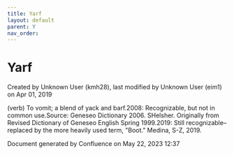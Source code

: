 ```yaml
---
title: Yarf
layout: default
parent: Y
nav_order:
---
```


# Yarf

Created by  Unknown User (kmh28), last modified by  Unknown User (eim1) on Apr 01, 2019

(verb) To vomit; a blend of yack and barf.2008: Recognizable, but not in common use.Source: Geneseo Dictionary 2006. SHelsher. Originally from Revised Dictionary of Geneseo English Spring 1999.2019: Still recognizable–replaced by the more heavily used term, &quot;Boot.&quot; Medina, S-Z, 2019.

Document generated by Confluence on May 22, 2023 12:37


